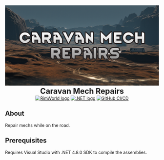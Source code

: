 <p align="center">
    <img src="https://github.com/KeirLoire/CaravanMechRepairs/blob/master/About/Preview.png?raw=true" alt="RimTerra Preview"/><br>
    <b style="font-size:25px">Caravan Mech Repairs</b><br>
    <a href="https://store.steampowered.com/app/294100/RimWorld/"><img src="https://img.shields.io/badge/rimworld-1.5-b5651d?label=RimWorld&style=flat&logo=rimworld" alt="RimWorld logo"/></a>
    <a href="https://dotnet.microsoft.com/en-us/download/dotnet-framework/net48"><img src="https://img.shields.io/badge/dotnet-4.8.0-512bd4?label=.NET%20Framework&style=flat&logo=dotnet" alt=".NET logo"/></a>
    <a href="https://github.com/KeirLoire/CaravanMechRepairs/commits/master"><img src="https://github.com/keirLoire/RimTerra/actions/workflows/ci.yml/badge.svg" alt="GitHub CI/CD"/></a>
</p>

## About

Repair mechs while on the road.

## Prerequisites
Requires Visual Studio with .NET 4.8.0 SDK to compile the assemblies.